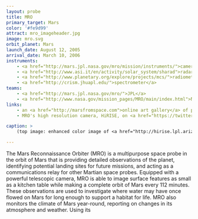 ```yaml
---
layout: probe
title: MRO
primary_target: Mars
color: '#fe9d99'
attract: mro_imageheader.jpg
image: mro.svg
orbit_planet: Mars
launch_date: August 12, 2005
arrival_date: March 10, 2006
instruments:
    - <a href="http://mars.jpl.nasa.gov/mro/mission/instruments/">cameras</a>
    - <a href="http://www.asi.it/en/activity/solar_system/sharad">radar</a>
    - <a href="http://www.planetary.org/explore/projects/mcs/">radiometer</a>
    - <a href="http://crism.jhuapl.edu/">spectrometer</a>
teams:
    - <a href="http://mars.jpl.nasa.gov/mro/">JPL</a>
    - <a href="http://www.nasa.gov/mission_pages/MRO/main/index.html">NASA</a>
links:
    - an <a href="http://marsfromspace.com">online art gallery</a> of pictures from MRO
    - MRO's high resolution camera, HiRISE, on <a href="https://twitter.com/HiRISE">Twitter</a>

caption: >
    (top image: enhanced color image of <a href="http://hirise.lpl.arizona.edu/ESP_013954_1780">Victoria Crater</a> on Mars as captured by MRO, NASA/JPL-caltech/University of Arizona)

---
```

The Mars Reconnaissance Orbiter (MRO) is a multipurpose space probe in the orbit of Mars that is providing detailed observations of the planet, identifying potential landing sites for future missions, and acting as a communications relay for other Martian space probes. Equipped with a powerful telescopic camera, MRO is able to image surface features as small as a kitchen table while making a complete orbit of Mars every 112 minutes. These observations are used to investigate where water may have once flowed on Mars for long enough to support a habitat for life. MRO also monitors the climate of Mars year-round, reporting on changes in its atmosphere and weather. Using its